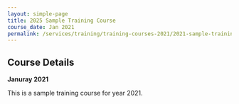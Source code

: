 ```yaml
---
layout: simple-page
title: 2025 Sample Training Course
course_date: Jan 2021
permalink: /services/training/training-courses-2021/2021-sample-training-course
---
```


## Course Details
**Januray 2021**

This is a sample training course for year 2021.
